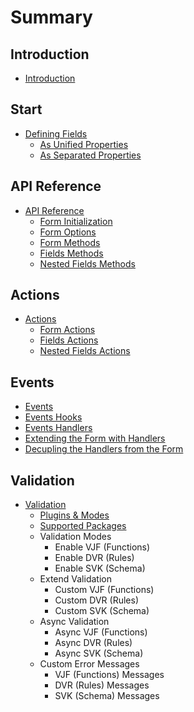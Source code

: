 # Summary

## Introduction
* [Introduction](README.md)

## Start
* [Defining Fields](docs/defining-fields/README.md)
    * [As Unified Properties](docs/defining-fields/unified-properties.md)
    * [As Separated Properties](docs/defining-fields/separated-properties.md)

## API Reference
* [API Reference](docs/api-reference/README.md)
    * [Form Initialization](docs/api-reference/form-initialization.md)
    * [Form Options](docs/api-reference/form-options.md)
    * [Form Methods](docs/api-reference/form-methods.md)
    * [Fields Methods](docs/api-reference/fields-methods.md)
    * [Nested Fields Methods](docs/api-reference/nested-fields-methods.md)

## Actions
* [Actions](docs/actions/README.md)
    * [Form Actions](docs/actions/form-actions.md)
    * [Fields Actions](docs/actions/fields-actions.md)
    * [Nested Fields Actions](docs/actions/nested-fields-actions.md)

## Events
* [Events](docs/events/README.md)
 * [Events Hooks](docs/events/events-hooks.md)
 * [Events Handlers](docs/events/events-handlers.md)
  * [Extending the Form with Handlers](docs/events/extending-form.md)
  * [Decupling the Handlers from the Form](docs/events/decoupling-handlers.md)

## Validation
* [Validation](validation.md)
    * [Plugins & Modes](docs/validation/plugins.md)
    * [Supported Packages](docs/validation/supported-packages.md)
    * Validation Modes
        * Enable VJF (Functions)
        * Enable DVR (Rules)
        * Enable SVK (Schema)
    * Extend Validation
        * Custom VJF (Functions)
        * Custom DVR (Rules)
        * Custom SVK (Schema)
    * Async Validation
        * Async VJF (Functions)
        * Async DVR (Rules)
        * Async SVK (Schema)
    * Custom Error Messages
        * VJF (Functions) Messages
        * DVR (Rules) Messages
        * SVK (Schema) Messages

